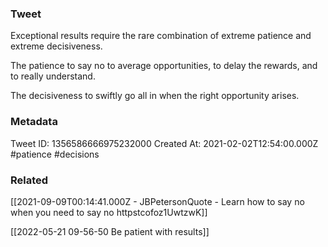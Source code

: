 ### Tweet
Exceptional results require the rare combination of extreme patience and extreme decisiveness.

The patience to say no to average opportunities, to delay the rewards, and to really understand.

The decisiveness to swiftly go all in when the right opportunity arises.

### Metadata
Tweet ID: 1356586666975232000
Created At: 2021-02-02T12:54:00.000Z
#patience
#decisions 

### Related
[[2021-09-09T00:14:41.000Z - JBPetersonQuote - Learn how to say no when you need to say no httpstcofoz1UwtzwK]]

[[2022-05-21 09-56-50 Be patient with results]]

